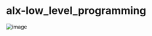 # alx-low_level_programming
![image](https://user-images.githubusercontent.com/102142446/227969477-8353ba53-7c51-4278-be96-8c16a86596c8.png)
